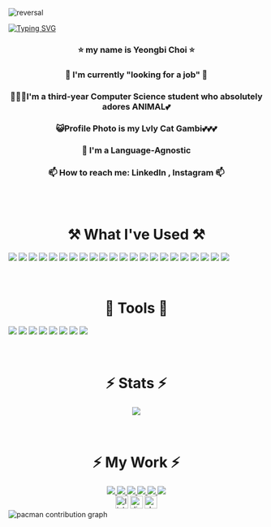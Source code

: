 ![reversal](https://capsule-render.vercel.app/api?type=Venom&text=Welcome!&fontAlign=30&fontSize=30&desc=to%20my%20Github%20😉&descAlign=60&descAlignY=50&theme=radical&fill='#000000';)

[![Typing SVG](https://readme-typing-svg.demolab.com?font=Roboto&weight=800&size=36&letterSpacing=0&duration=4000&pause=1000&color=9346F7&background=FFEAF200&center=true&vCenter=true&width=1000&height=70&lines=I'm++Full+-+Stack+Developer;I'm+Language-Agnostic;I'm+Yeongbi+Choi)](https://git.io/typing-svg)

<div align="center">
  <h3> ⭐ my name is Yeongbi Choi ⭐</h3>
</div> 

<div align="center">
  <h3> 🔭 I'm currently "looking for a job" 🔭</h3>
</div> 

<div align="center">
  <h3> 👩🏻‍💻I'm a third-year Computer Science student who absolutely adores ANIMAL💕 </h3>
</div> 

<div align="center">
  <h3> 😺Profile Photo is my Lvly Cat Gambi💕💕💕 </h3>
</div> 

<div align="center">
  <h3> 🎨 I'm a Language-Agnostic </h3>
</div> 

<div align="center">
  <h3>📫 How to reach me: LinkedIn , Instagram 📫</h3>
</div> 
<br />
<br />
<div align="center">
  <h1>⚒️ What I've Used ⚒️</h1>
</div> 
<div>
  <img src="https://img.shields.io/badge/C-00599C?style=for-the-badge&logo=c&logoColor=white" />
  <img src="https://img.shields.io/badge/C%2B%2B-00599C?style=for-the-badge&logo=c%2B%2B&logoColor=white" />
  <img src="https://img.shields.io/badge/C%23-239120?style=for-the-badge&logo=c-sharp&logoColor=white" />
  <img src="https://img.shields.io/badge/Python-3776AB?style=for-the-badge&logo=python&logoColor=white" />
  <img src="https://img.shields.io/badge/Flask-000000?style=for-the-badge&logo=flask&logoColor=white" />
  <img src="https://img.shields.io/badge/HTML-239120?style=for-the-badge&logo=html5&logoColor=white"/>
  <img src="https://img.shields.io/badge/CSS3-1572B6?style=for-the-badge&logo=css3&logoColor=white" />
  <img src="https://img.shields.io/badge/.NET-5C2D91?style=for-the-badge&logo=.net&logoColor=white"/>
  <img src="https://img.shields.io/badge/JavaScript-F7DF1E?style=for-the-badge&logo=JavaScript&logoColor=white"/>
  <img src="https://img.shields.io/badge/Node.js-43853D?style=for-the-badge&logo=node.js&logoColor=white"/>
  <img src="https://img.shields.io/badge/TypeScript-007ACC?style=for-the-badge&logo=typescript&logoColor=white" />
  <img src="https://img.shields.io/badge/Java-ED8B00?style=for-the-badge&logo=openjdk&logoColor=white" />
  <img src="https://img.shields.io/badge/Spring-6DB33F?style=for-the-badge&logo=spring&logoColor=white" />
  <img src="https://img.shields.io/badge/Express.js-404D59?style=for-the-badge" />
  <img src="https://img.shields.io/badge/React-20232A?style=for-the-badge&logo=react&logoColor=61DAFB" />
  <img src="https://img.shields.io/badge/Tailwind_CSS-38B2AC?style=for-the-badge&logo=tailwind-css&logoColor=white" />
  <img src="https://img.shields.io/badge/styled--components-DB7093?style=for-the-badge&logo=styled-components&logoColor=white" />
  <img src="https://img.shields.io/badge/Material--UI-0081CB?style=for-the-badge&logo=material-ui&logoColor=white" />
  <img src="https://img.shields.io/badge/Redux-593D88?style=for-the-badge&logo=redux&logoColor=white" />
  <img src="https://img.shields.io/badge/jQuery-0769AD?style=for-the-badge&logo=jquery&logoColor=white" />
  <img src="https://img.shields.io/badge/MySQL-00000F?style=for-the-badge&logo=mysql&logoColor=white" />
  <img src="https://img.shields.io/badge/Oracle-F80000?style=for-the-badge&logo=Oracle&logoColor=white" />
</div>
<br />
<br />
<div align="center">
  <h1>🧱 Tools 🧱 </h1>
</div> 
<div>
  <img src="https://img.shields.io/badge/Figma-F24E1E?style=for-the-badge&logo=figma&logoColor=white" />
  <img src="https://img.shields.io/badge/Eclipse-2C2255?style=for-the-badge&logo=eclipse&logoColor=white" />
  <img src="https://img.shields.io/badge/IntelliJ_IDEA-000000.svg?style=for-the-badge&logo=intellij-idea&logoColor=white" />
  <img src="https://img.shields.io/badge/PyCharm-000000.svg?&style=for-the-badge&logo=PyCharm&logoColor=white" />
  <img src="https://img.shields.io/badge/Visual_Studio-5C2D91?style=for-the-badge&logo=visual%20studio&logoColor=white" />
  <img src="https://img.shields.io/badge/Visual_Studio_Code-0078D4?style=for-the-badge&logo=visual%20studio%20code&logoColor=white" />
  <img src="https://img.shields.io/badge/Jira-0052CC?style=for-the-badge&logo=Jira&logoColor=white" />
  <img src="https://img.shields.io/badge/Jenkins-D24939?style=for-the-badge&logo=Jenkins&logoColor=white" />
</div>
<br />
<br />
<div align="center">
  <h1> ⚡ Stats ⚡</h1>
</div> 
<div align="center">
  <img src="https://github-readme-stats.vercel.app/api?username=cyeongb&theme=radical" />
</div>
<br />
<br />
<div align="center">
  <h1> ⚡ My Work ⚡</h1>
</div> 

<div align="center">
  <a href="https://github.com/cyeongb/new_yb-portfolio" target="_blank">
    <img src="https://github-readme-stats.vercel.app/api/pin/?show_icons=true&theme=onedark&username=cyeongb&repo=new_yb-portfolio"/>
  </a>
  <a href="https://github.com/cyeongb/stock-frontend" target="_blank">
    <img src="https://github-readme-stats.vercel.app/api/pin/?show_icons=true&theme=onedark&username=cyeongb&repo=stock-frontend"/>
  </a>
  <a href="https://github.com/cyeongb/project4" target="_blank">
    <img src="https://github-readme-stats.vercel.app/api/pin/?show_icons=true&theme=onedark&username=cyeongb&repo=project4"/>
  </a>
  <a href="https://github.com/cyeongb/Currency_View" target="_blank">
    <img src="https://github-readme-stats.vercel.app/api/pin/?show_icons=true&theme=onedark&username=cyeongb&repo=Currency_View"/>
  </a>
  <a href="https://github.com/cyeongb/stock-prediction" target="_blank">
    <img src="https://github-readme-stats.vercel.app/api/pin/?show_icons=true&theme=onedark&username=cyeongb&repo=stock-prediction"/>
  </a>
  <a href="https://github.com/cyeongb/pension-api-project" target="_blank">
    <img src="https://github-readme-stats.vercel.app/api/pin/?show_icons=true&theme=onedark&username=cyeongb&repo=pension-api-project"/>
  </a>
</div>

<div align="center">
  <img src="https://img.shields.io/static/v1?message=LinkedIn&logo=linkedin&label=&color=0077B5&logoColor=white&labelColor=&style=for-the-badge" height="25" alt="linkedin logo"  />
  <img src="https://img.shields.io/static/v1?message=Discord&logo=discord&label=&color=7289DA&logoColor=white&labelColor=&style=for-the-badge" height="25" alt="discord logo"  />
  <img src="https://img.shields.io/static/v1?message=dev.to&logo=dev.to&label=&color=0A0A0A&logoColor=white&labelColor=&style=for-the-badge" height="25" alt="devto logo"  />
</div>


<picture>
  <source media="(prefers-color-scheme: dark)" srcset="https://raw.githubusercontent.com/cyeongb/cyeongb/output/pacman-contribution-graph-dark.svg">
  <img alt="pacman contribution graph" src="https://raw.githubusercontent.com/maurodesouza/maurodesouza/output/pacman-contribution-graph.svg">
</picture>


